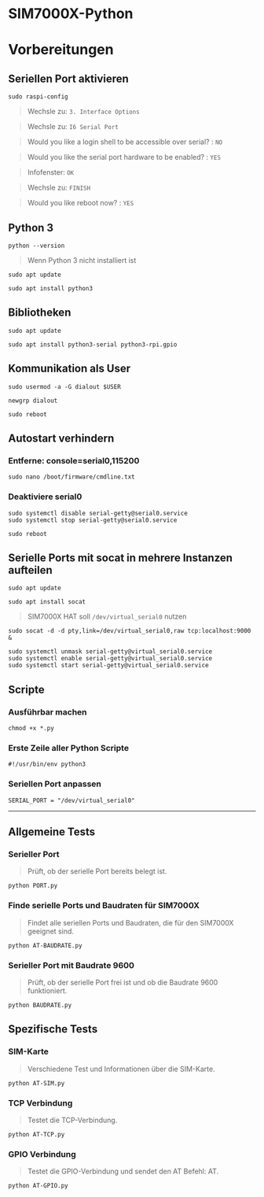 # SIM7000X-Python

# Vorbereitungen

## Seriellen Port aktivieren

```
sudo raspi-config
```

> Wechsle zu: `3. Interface Options`

> Wechsle zu: `I6 Serial Port`

> Would you like a login shell to be accessible over serial? : `NO`

> Would you like the serial port hardware to be enabled? : `YES`

> Infofenster: `OK`

> Wechsle zu: `FINISH`

> Would you like reboot now? : `YES`

## Python 3

```
python --version
```

> Wenn Python 3 nicht installiert ist

```
sudo apt update
```

```
sudo apt install python3
```

## Bibliotheken

```
sudo apt update
```

```
sudo apt install python3-serial python3-rpi.gpio
```

## Kommunikation als User

```
sudo usermod -a -G dialout $USER
```

```
newgrp dialout
```

```
sudo reboot
```

## Autostart verhindern

### Entferne: console=serial0,115200

```
sudo nano /boot/firmware/cmdline.txt
```

### Deaktiviere serial0

```
sudo systemctl disable serial-getty@serial0.service
sudo systemctl stop serial-getty@serial0.service
```

```
sudo reboot
```

## Serielle Ports mit socat in mehrere Instanzen aufteilen

```
sudo apt update
```

```
sudo apt install socat
```

> SIM7000X HAT soll `/dev/virtual_serial0` nutzen

```
sudo socat -d -d pty,link=/dev/virtual_serial0,raw tcp:localhost:9000 &
```

```
sudo systemctl unmask serial-getty@virtual_serial0.service
sudo systemctl enable serial-getty@virtual_serial0.service
sudo systemctl start serial-getty@virtual_serial0.service
```

## Scripte

### Ausführbar machen

```
chmod +x *.py
```

### Erste Zeile aller Python Scripte

```
#!/usr/bin/env python3
```

### Seriellen Port anpassen

```
SERIAL_PORT = "/dev/virtual_serial0"
```

---

## Allgemeine Tests

### Serieller Port

> Prüft, ob der serielle Port bereits belegt ist.

```
python PORT.py
```

### Finde serielle Ports und Baudraten für SIM7000X

> Findet alle seriellen Ports und Baudraten, die für den SIM7000X geeignet sind.

```
python AT-BAUDRATE.py
```

### Serieller Port mit Baudrate 9600

> Prüft, ob der serielle Port frei ist und ob die Baudrate 9600 funktioniert.

```
python BAUDRATE.py
```

## Spezifische Tests

### SIM-Karte

> Verschiedene Test und Informationen über die SIM-Karte.

```
python AT-SIM.py
```

### TCP Verbindung

> Testet die TCP-Verbindung.

```
python AT-TCP.py
```

### GPIO Verbindung

> Testet die GPIO-Verbindung und sendet den AT Befehl: AT.

```
python AT-GPIO.py
```
